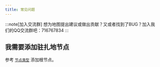 ```yaml
---
title: 常见问题
---
```


:::note[加入交流群]
想为地图提出建议或做出贡献？又或者找到了BUG？加入我们的QQ交流群吧：716767834
:::

## 我需要添加驻扎地节点

<!-- todo!: 补充详细解释 -->

参考 [`节点类型`](../../advancement/map-data#单个节点的含义解释) 添加根节点。